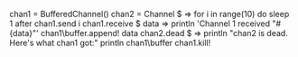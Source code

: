 chan1 = BufferedChannel()
chan2 = Channel $ => 
  for i in range(10) do sleep 1 after chan1.send i
chan1.receive $ data => 
  println 'Channel 1 received "#{data}"'
  chan1\buffer.append! data
chan2.dead $ =>
  println "chan2 is dead. Here's what chan1 got:"
  println chan1\buffer
  chan1.kill!
